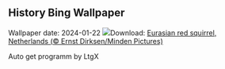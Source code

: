 ## History Bing Wallpaper
Wallpaper date: 2024-01-22
![](https://www.bing.com/th?id=OHR.SquirrelNetherlands_EN-CA8803161648_UHD.jpg&w=1000)Download: [Eurasian red squirrel, Netherlands (© Ernst Dirksen/Minden Pictures)](https://www.bing.com/th?id=OHR.SquirrelNetherlands_EN-CA8803161648_UHD.jpg)

Auto get programm by LtgX
